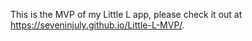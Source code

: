 This is the MVP of my Little L app, please check it out at https://seveninjuly.github.io/Little-L-MVP/.
